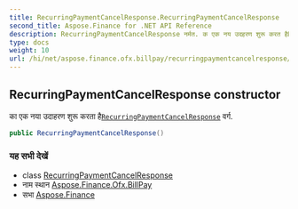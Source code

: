 ```yaml
---
title: RecurringPaymentCancelResponse.RecurringPaymentCancelResponse
second_title: Aspose.Finance for .NET API Reference
description: RecurringPaymentCancelResponse नर्मत. क एक नय उदहरण शुरू करत हैRecurringPaymentCancelResponse वर्ग.
type: docs
weight: 10
url: /hi/net/aspose.finance.ofx.billpay/recurringpaymentcancelresponse/recurringpaymentcancelresponse/
---
```

## RecurringPaymentCancelResponse constructor

का एक नया उदाहरण शुरू करता है[`RecurringPaymentCancelResponse`](../) वर्ग.

```csharp
public RecurringPaymentCancelResponse()
```

### यह सभी देखें

* class [RecurringPaymentCancelResponse](../)
* नाम स्थान [Aspose.Finance.Ofx.BillPay](../../recurringpaymentcancelresponse/)
* सभा [Aspose.Finance](../../../)


